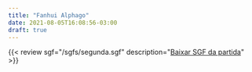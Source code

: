 ```yaml
---
title: "Fanhui Alphago"
date: 2021-08-05T16:08:56-03:00
draft: true
---
```



{{< review sgf="/sgfs/segunda.sgf" description="<a href='./20170527alphagokejie.sgf'>Baixar SGF da partida</a>" >}}

